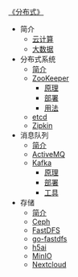 [《分布式》](index.md)

- 简介
  - [云计算](简介/云计算.md)
  - [大数据](简介/大数据.md)
- 分布式系统
  - [简介](分布式系统/简介.md)
  - [ZooKeeper](分布式系统/ZooKeeper/ZooKeeper.md)
    - [原理](分布式系统/ZooKeeper/原理.md)
    - [部署](分布式系统/ZooKeeper/部署.md)
    - [用法](分布式系统/ZooKeeper/用法.md)
  - [etcd](分布式系统/etcd.md)
  - [Zipkin](分布式系统/Zipkin.md)
- 消息队列
  - [简介](消息队列/简介.md)
  - [ActiveMQ](消息队列/ActiveMQ.md)
  - [Kafka](消息队列/Kafka/Kafka.md)
    - [原理](消息队列/Kafka/原理.md)
    - [部署](消息队列/Kafka/部署.md)
    - [工具](消息队列/Kafka/工具.md)
- 存储
  - [简介](存储/简介.md)
  - [Ceph](存储/Ceph.md)
  - [FastDFS](存储/FastDFS.md)
  - [go-fastdfs](存储/go-fastdfs.md)
  - [h5ai](存储/h5ai.md)
  - [MinIO](存储/MinIO.md)
  - [Nextcloud](存储/Nextcloud.md)
